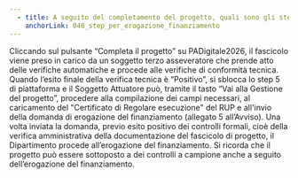 ```yaml
---
  - title: A seguito del completamento del progetto, quali sono gli step per poter procedere all’erogazione del finanziamento?
    anchorLink: 046_step_per_erogazione_finanziamento
---
```


Cliccando sul pulsante “Completa il progetto” su PADigitale2026, il fascicolo viene preso in carico da un soggetto terzo asseveratore
che prende atto delle verifiche automatiche e procede alle verifiche di conformità tecnica.
Quando l’esito finale della verifica tecnica è “Positivo”, si sblocca lo step 5 di piattaforma e il Soggetto Attuatore può,
tramite il tasto “Vai alla Gestione del progetto”, procedere alla compilazione dei campi necessari,
al caricamento del "Certificato di Regolare esecuzione" del RUP e all'invio della domanda di erogazione del finanziamento
(allegato 5 all’Avviso). Una volta inviata la domanda, previo esito positivo dei controlli formali, cioè della verifica amministrativa
della documentazione del fascicolo di progetto, il Dipartimento procede all’erogazione del finanziamento.
Si ricorda che il progetto può essere sottoposto a dei controlli a campione anche a seguito dell’erogazione del finanziamento.
